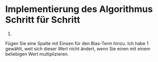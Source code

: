 # Implementierung des Algorithmus Schritt für Schritt
1.
Fügen Sie eine Spalte mit Einsen für den Bias-Term hinzu. Ich habe 1 gewählt, weil sich dieser Wert nicht ändert, wenn Sie einen mit einem beliebigen Wert multiplizieren.
